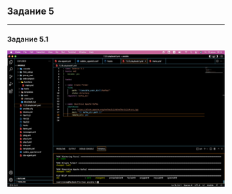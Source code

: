 ## Задание 5

---

### Задание 5.1

[7.2.5 playbook1.yml]: /files/7.2/7.2.5/7.2.5%20playbook1.yml
![](/img/7.2.5.1.png)

